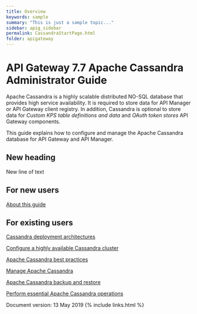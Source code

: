 ```yaml
---
title: Overview
keywords: sample
summary: "This is just a sample topic..."
sidebar: apig_sidebar
permalink: CassandraStartPage.html
folder: apigateway
---
```


# <span class="axway_variablesComponent Short Name">API Gateway</span> <span class="axway_variablesComponent Version">7.7</span> <span class="axway_variablesDocument type">Apache Cassandra Administrator Guide</span>

<span class="api_gateway_variablescassandra">Apache Cassandra</span> is
a highly scalable distributed NO-SQL database that provides high service
availability. It is required to store data for
<span class="api_gateway_variablesapi_mgr">API Manager</span> or
<span class="api_gateway_variablesgateway">API Gateway</span> client
registry. In addition, Cassandra is optional to store data for *Custom
KPS table definitions and data* and *OAuth token stores*
<span class="api_gateway_variablesgateway">API Gateway</span>
components.

This guide explains how to configure and manage the
<span class="api_gateway_variablescassandra">Apache Cassandra</span>
database for <span class="axway_variablesComponent Short Name">API
Gateway</span> and <span class="api_gateway_variablesapi_mgr">API
Manager</span>.

## New heading

New line of text

## For new users

[About this guide](CassandraAboutPreface)

## For existing users

[Cassandra deployment architectures](cassandra_architecture)

[Configure a highly available Cassandra cluster](cassandra_config)

[Apache Cassandra best practices](cassandra_BestPractices)

[Manage Apache Cassandra](cassandra_manage)

[Apache Cassandra backup and restore](cassandra_BUR)

[Perform essential Apache Cassandra operations](cassandra_ops)

Document version: <span class="axway_variablesRelease Date">13 May
2019</span>
{% include links.html %}
